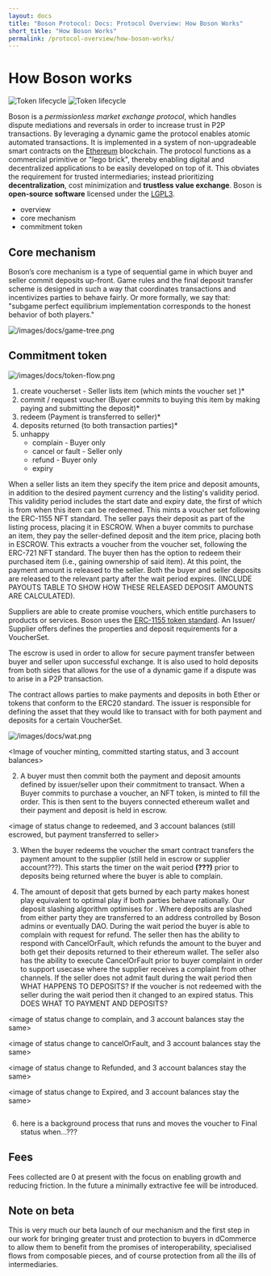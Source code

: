 ```yaml
---
layout: docs
title: "Boson Protocol: Docs: Protocol Overview: How Boson Works"
short_title: "How Boson Works"
permalink: /protocol-overview/how-boson-works/
---
```

# How Boson works

<img src="/images/docs/token-lifecycle-light.png" 
     alt="Token lifecycle" 
     class="block dark:hidden"/>
<img src="/images/docs/token-lifecycle-dark.png" 
     alt="Token lifecycle" 
     class="dark:block hidden"/>

Boson is a *permissionless market exchange protocol*, which handles dispute 
mediations and reversals in order to increase trust in P2P transactions. By 
leveraging a dynamic game the protocol enables atomic automated transactions. 
It is implemented in a system of non-upgradeable smart contracts on the 
[Ethereum](https://ethereum.org/) blockchain. The protocol functions as a 
commercial primitive or "lego brick", thereby enabling digital and 
decentralized applications to be easily developed on top of it. This obviates 
the requirement for trusted intermediaries; instead prioritizing 
**decentralization**, cost minimization and **trustless value exchange**. Boson 
is **open-source software** licensed under the 
[LGPL3](https://www.gnu.org/licenses/lgpl-3.0.en.html).

- overview
- core mechanism
- commitment token

## Core mechanism

Boson’s core mechanism is a type of sequential game in which buyer and seller 
commit deposits up-front. Game rules and the final deposit transfer scheme is 
designed in such a way that coordinates transactions and incentivizes parties 
to behave fairly. Or more formally, we say that: "subgame perfect equilibrium 
implementation corresponds to the honest behavior of both players."

![/images/docs/game-tree.png](/images/docs/game-tree.png)

## Commitment token

![/images/docs/token-flow.png](/images/docs/token-flow.png)

1. create voucherset - Seller lists item (which mints the voucher set )*
2. commit / request voucher (Buyer commits to buying this item by making paying 
and submitting the deposit)*
3. redeem (Payment is transferred to seller)*
4. deposits returned (to both transaction parties)*
5. unhappy
    - complain - Buyer only
    - cancel or fault - Seller only
    - refund - Buyer only
    - expiry

When a seller lists an item they specify the item price and deposit amounts, 
in addition to the desired payment currency and the listing's validity period. 
This validity period includes the start date and expiry date, the first of 
which is from when this item can be redeemed. This mints a voucher set 
following the ERC-1155 NFT standard. The seller pays their deposit as part of 
the listing process, placing it in ESCROW. When a buyer commits to purchase an 
item, they pay the seller-defined deposit and the item price, placing both in 
ESCROW. This extracts a voucher from the voucher set, following the ERC-721 
NFT standard. The buyer then has the option to redeem their purchased item 
(i.e., gaining ownership of said item). At this point, the payment amount is 
released to the seller. Both the buyer and seller deposits are released to the 
relevant party after the wait period expires. (INCLUDE PAYOUTS TABLE TO SHOW 
HOW THESE RELEASED DEPOSIT AMOUNTS ARE CALCULATED).

Suppliers are able to create promise vouchers, which entitle purchasers to 
products or services. Boson uses the 
[ERC-1155 token standard](https://eips.ethereum.org/EIPS/eip-1155). An Issuer/
Supplier offers defines the properties and deposit requirements for a 
VoucherSet. 

The escrow is used in order to allow for secure payment transfer between buyer 
and seller upon successful exchange. It is also used to hold deposits from both 
sides that allows for the use of a dynamic game if a dispute was to arise in a 
P2P transaction. 

The contract allows parties to make payments and deposits in both Ether or 
tokens that conform to the ERC20 standard. The issuer is responsible for 
defining the asset that they would like to transact with for both payment and 
deposits for a certain VoucherSet. 

![/images/docs/wat.png](/images/docs/wat.png)

<Image of voucher minting, committed starting status, and 3 account balances>

2. A buyer must then commit both the payment and deposit amounts defined by 
issuer/seller upon their commitment to transact. When a Buyer commits to 
purchase a voucher, an NFT token, is minted to fill the order. This is then 
sent to the buyers connected ethereum wallet and their payment and deposit is 
held in escrow.

<image of status change to redeemed, and 3 account balances (still escrowed, but payment transferred to seller>

3. When the buyer redeems the voucher the smart contract transfers the payment 
amount to the supplier (still held in escrow or supplier account???). This 
starts the timer on the wait period **(???)** prior to deposits being returned 
where the buyer is able to complain.

5. The amount of deposit that gets burned by each party makes honest play 
equivalent to optimal play if both parties behave rationally. Our deposit 
slashing algorithm optimises for <inset objective value here>. Where deposits 
are slashed from either party they are transferred to an address controlled by 
Boson admins or eventually DAO. During the wait period the buyer is able to 
complain with request for refund. The seller then has the ability to respond 
with CancelOrFault, which refunds the amount to the buyer and both get their 
deposits returned to their ethereum wallet. The seller also has the ability to 
execute CancelOrFault prior to buyer complaint in order to support usecase 
where the supplier receives a complaint from other channels. If the seller does 
not admit fault during the wait period then WHAT HAPPENS TO DEPOSITS? If the 
voucher is not redeemed with the seller during the wait period then it changed 
to an expired status. This DOES WHAT TO PAYMENT AND DEPOSITS?

<image of status change to complain, and 3 account balances stay the same>

<image of status change to cancelOrFault, and 3 account balances stay the same>

<image of status change to Refunded, and 3 account balances stay the same>

<image of status change to Expired, and 3 account balances stay the same>

<image of status change to Final>

6. here is a background process that runs and moves the voucher to Final status 
when...???

## Fees

Fees collected are 0 at present with the focus on enabling growth and reducing 
friction. In the future a minimally extractive fee will be introduced.

## Note on beta

This is very much our beta launch of our mechanism and the first step in our 
work for bringing greater trust and protection to buyers in dCommerce to allow 
them to benefit from the promises of interoperability, specialised flows from 
composable pieces, and of course protection from all the ills of intermediaries.
